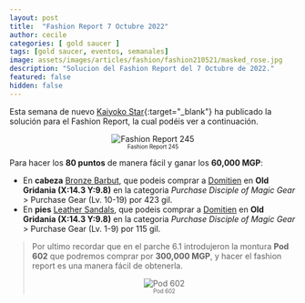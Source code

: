 ```yaml
---
layout: post
title:  "Fashion Report 7 Octubre 2022"
author: cecile
categories: [ gold saucer ]
tags: [gold saucer, eventos, semanales]
image: assets/images/articles/fashion/fashion210521/masked_rose.jpg
description: "Solucion del Fashion Report del 7 Octubre de 2022."
featured: false
hidden: false
---
```


Esta semana de nuevo [Kaiyoko Star](https://twitter.com/kaiyokostar){:target="_blank"} ha publicado la solución para el Fashion Report, la cual podéis ver a continuación.

<p align="center"><img src="{{ site.baseurl }}/assets/images/articles/fashion/fashion221007/freport_245.jpg" alt="Fashion Report 245">
<br/>
<sub><sup>Fashion Report 245</sup></sub></p>

Para hacer los **80 puntos** de manera fácil y ganar los **60,000 MGP**:

- En **cabeza** <a href="https://eu.finalfantasyxiv.com/lodestone/playguide/db/item/2e4cc836f50/" class="eorzeadb_link" target="_blank">Bronze Barbut</a>, que podeis comprar a <a href="https://eu.finalfantasyxiv.com/lodestone/playguide/db/shop/5c0bdbdc542/?item=791b438d0fe&type=gil" class="eorzeadb_link" target="_blank">Domitien</a> en **Old Gridania (X:14.3 Y:9.8)** en la categoria *Purchase Disciple of Magic Gear* > Purchase Gear (Lv. 10-19) por 423 gil.
- En **pies** <a href="https://eu.finalfantasyxiv.com/lodestone/playguide/db/item/795ed253795/" class="eorzeadb_link" target="_blank">Leather Sandals</a>, que podeis comprar a <a href="https://eu.finalfantasyxiv.com/lodestone/playguide/db/shop/5c0bdbdc542/?item=791b438d0fe&type=gil" class="eorzeadb_link" target="_blank">Domitien</a> en **Old Gridania (X:14.3 Y:9.8)** en la categoria *Purchase Disciple of Magic Gear* > Purchase Gear (Lv. 1-9) por 115 gil.

<blockquote>
Por ultimo recordar que en el parche 6.1 introdujeron la montura <b>Pod 602</b> que podremos comprar por <b>300,000 MGP</b>, y hacer el fashion report es una manera fácil de obtenerla.
<br/>
<p align="center">
    <img src="{{ site.baseurl }}/assets/images/articles/fashion/fashion220408/pod602.jpg" alt="Pod 602"/><br/>
    <sub><sup>Pod 602</sup></sub>
</p>
</blockquote>